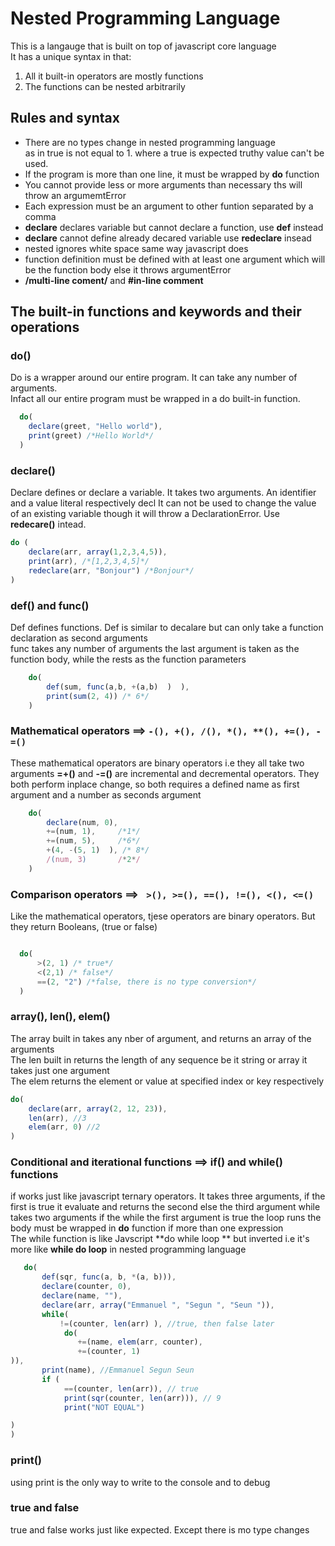 # Nested Programming Language

This is a langauge that is built on top of javascript core language  
It has a unique syntax in that:
1. All it built-in operators are mostly functions
2. The functions can be nested arbitrarily
## Rules and syntax
- There are no types change in nested programming language  
as in true is not equal to 1. where a true is expected truthy value can't be used.  
- If the program is more than one line, it must be wrapped by **do** function  
- You cannot provide less or more arguments than necessary ths will throw an argumemtError  
- Each expression must be an argument to other funtion separated by a comma  
- **declare** declares variable but cannot declare a function, use **def** instead  
- **declare** cannot define already decared variable use **redeclare** insead
- nested ignores white space same way javascript does  
- function definition must be defined with at least one argument which will be the function body else it throws argumentError
- **/multi-line coment/** and **#in-line comment** 

## The built-in functions and keywords and their operations

### do()
Do is a wrapper around our entire program. It can take any number of arguments.  
Infact all our entire program must be wrapped  in a do built-in function.

```js
  do(
  	declare(greet, "Hello world"),
  	print(greet) /*Hello World*/
  )
```
### declare()
Declare defines or declare a variable. It takes two arguments. An identifier and a value literal respectively  decl
It can not be used to change the value of an existing variable though it will throw a DeclarationError. Use **redecare()** intead.
```js
do (
	declare(arr, array(1,2,3,4,5)),
	print(arr), /*[1,2,3,4,5]*/
	redeclare(arr, "Bonjour") /*Bonjour*/
)
```
### def() and func()
Def defines functions. Def is similar to decalare but can only take a function declaration as second arguments  
func takes any number of arguments the last argument is taken as the function body, while the rests as the function parameters
```js
    do(
    	def(sum, func(a,b, +(a,b)  )  ),
    	print(sum(2, 4)) /* 6*/
    )
```
### Mathematical operators ==> <code>-(), +(), /(), *(), **(), +=(), -=()</code>
These mathematical operators are binary operators i.e they all take two arguments
**=+()** and **-=()** are incremental and decremental operators. They both perform inplace change, so both requires a defined name as first argument and a number as seconds argument
```js
    do(
        declare(num, 0),
        +=(num, 1),     /*1*/
        +=(num, 5),     /*6*/
        +(4, -(5, 1)  ), /* 8*/
        /(num, 3)       /*2*/
    )
```
### Comparison operators ==>  <code> >(), >=(), ==(), !=(), <(), <=() </code>
Like the mathematical operators, tjese operators are binary operators. But they return Booleans, (true or false)
```js

  do(
      >(2, 1) /* true*/
      <(2,1) /* false*/
      ==(2, "2") /*false, there is no type conversion*/
  )
```
### array(), len(), elem() 
The array built in takes any nber of argument, and returns an array of the arguments  
The len built in returns the length of any sequence be it string or array it takes just one argument  
The elem returns the element or value at specified index or key respectively
 ```js
 do(
     declare(arr, array(2, 12, 23)),
     len(arr), //3
     elem(arr, 0) //2
)
```
### Conditional and iterational functions ==> if() and while() functions  
if works just like javascript ternary operators. It takes three arguments, if the first is true it evaluate and returns the second else the third argument
while takes two arguments if the while the first argument is true the loop runs the body must be wrapped in **do** function if more than one expression   
The while function is like Javscript **do while loop ** but inverted i.e it's more like **while do loop** in nested programming language
```js
   do(
       def(sqr, func(a, b, *(a, b))),
       declare(counter, 0),
       declare(name, ""),
       declare(arr, array("Emmanuel ", "Segun ", "Seun ")),
       while(
           !=(counter, len(arr) ), //true, then false later
            do(
               +=(name, elem(arr, counter),
               +=(counter, 1)
)),
       print(name), //Emmanuel Segun Seun
       if (
            ==(counter, len(arr)), // true
            print(sqr(counter, len(arr))), // 9
            print("NOT EQUAL")

)
)
```
### print()
using print is the only way to write to the console and to debug 
### true and false
true and false works just like expected. Except there is mo type changes
